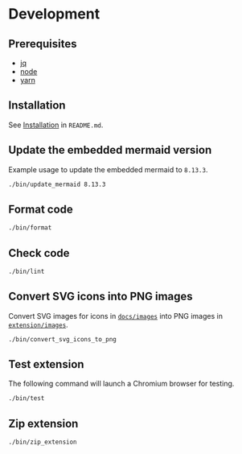 # Development

## Prerequisites

- [jq](https://stedolan.github.io/jq/)
- [node](https://nodejs.org/)
- [yarn](https://yarnpkg.com/)

## Installation

See [Installation](/README.md#installation) in `README.md`.

## Update the embedded mermaid version

Example usage to update the embedded mermaid to `8.13.3`.

```bash
./bin/update_mermaid 8.13.3
```

## Format code

```bash
./bin/format
```

## Check code

```bash
./bin/lint
```

## Convert SVG icons into PNG images

Convert SVG images for icons in [`docs/images`](/docs/images) into PNG images in
[`extension/images`](/extension/images).

```bash
./bin/convert_svg_icons_to_png
```

## Test extension

The following command will launch a Chromium browser for testing.

```bash
./bin/test
```

## Zip extension

```bash
./bin/zip_extension
```
